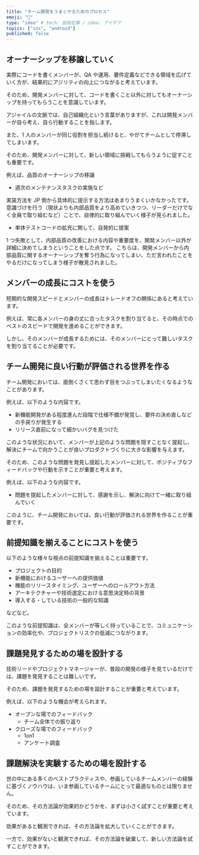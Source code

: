 ```yaml
---
title: "チーム開発をうまくやるためのプロセス"
emoji: "🕌"
type: "idea" # tech: 技術記事 / idea: アイデア
topics: ["ios", "android"]
published: false
---
```


## オーナーシップを移譲していく

実際にコードを書くメンバーが、QA や運用、要件定義などできる領域を広げていく方が、結果的にアジリティの向上につながると考えています。

そのため、開発メンバーに対して、コードを書くこと以外に対してもオーナーシップを持ってもらうことを意識しています。

アジャイルの文脈では、自己組織化という言葉がありますが、これは開発メンバーが自ら考え、自ら行動することを指します。

また、1 人のメンバーが同じ役割を担当し続けると、やがてチームとして停滞してしまいます。

そのため、開発メンバーに対して、新しい領域に挑戦してもらうように促すことも重要です。

例えば、品質のオーナーシップの移譲

- 週次のメンテナンスタスクの実施など

実装方法を JP 側から具体的に提示する方法はあまりうまくいかなかったです。
意識づけを行う（現状よりも内部品質をより高めていきつつ、リーダーだけでなく全員で取り組むなど）ことで、自律的に取り組んでいく様子が見られました。

- 単体テストコードの拡充に関して、自発的に提案

1 つ失敗として、内部品質の改善における内容や重要度を、開発メンバー以外が詳細に決めてしまうということをした点です。
こちらは、開発メンバーから内部品質に関するオーナーシップを奪う行為になってしまい、ただ言われたことをやるだけになってしまう様子が散見されました。

## メンバーの成長にコストを使う

短期的な開発スピードとメンバーの成長はトレードオフの関係にあると考えています。

例えば、常に各メンバーの身の丈に合ったタスクを割り当てると、その時点でのベストのスピードで開発を進めることができます。

しかし、そのメンバーが成長するためには、そのメンバーにとって難しいタスクを割り当てることが必要です。

## チーム開発に良い行動が評価される世界を作る

チーム開発においては、面倒くさくて思わず目をつぶってしまいたくなるようなことがあります。

例えば、以下のような内容です。

- 新機能開発がある程度進んだ段階で仕様不備が発覚し、要件の決め直しなどの手戻りが発生する
- リリース直前になって細かいバグを見つけた

このような状況において、メンバーが上記のような問題を隠すことなく提起し、解決にチームで向かうことが良いプロダクトづくりに大きな影響を与えます。

そのため、このような問題を発見し提起したメンバーに対して、ポジティブなフィードバックや行動を示すことが重要と考えます。

例えば、以下のような内容です。

- 問題を提起したメンバーに対して、感謝を示し、解決に向けて一緒に取り組んでいく

このように、チーム開発においては、良い行動が評価される世界を作ることが重要です。

## 前提知識を揃えることにコストを使う

以下のような様々な視点の前提知識を揃えることは重要です。

- プロジェクトの目的
- 新機能におけるユーザーへの提供価値
- 機能のリリースタイミング、ユーザーへのロールアウト方法
- アーキテクチャーや技術選定における意思決定時の背景
- 導入する・している技術の一般的な知識

などなど。

このような前提知識は、全メンバーが等しく持っていることで、コミュニケーションの効率化や、プロジェクトリスクの低減につながります。

## 課題発見するための場を設計する

技術リードやプロジェクトマネージャーが、普段の開発の様子を見ているだけでは、課題を発見することは難しいです。

そのため、課題を発見するための場を設計することが重要と考えています。

例えば、以下のような機会が考えられます。

- オープンな場でのフィードバック
  - チーム全体での振り返り
- クローズな場でのフィードバック
  - 1on1
  - アンケート調査

## 課題解決を実験するための場を設計する

世の中にある多くのベストプラクティスや、参画しているチームメンバーの経験に基づくノウハウは、いま参画しているチームにとって最適なものとは限りません。

そのため、その方法論が効果的かどうかを、まずは小さく試すことが重要と考えています。

効果があると観測できれば、その方法論を拡大していくことができます。

一方で、効果がないと観測できれば、その方法論を破棄して、新しい方法論を試すことができます。
